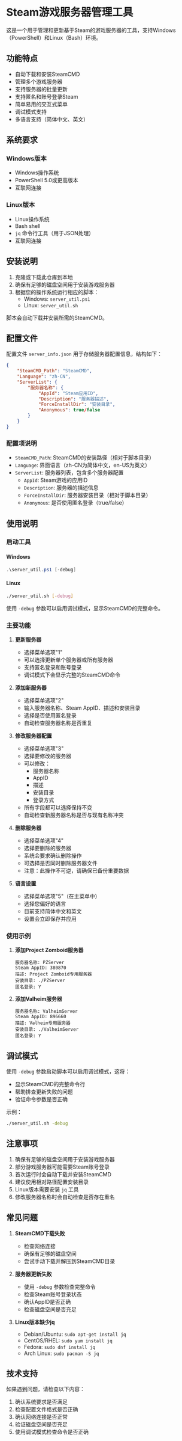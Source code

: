 # Steam游戏服务器管理工具

这是一个用于管理和更新基于Steam的游戏服务器的工具，支持Windows（PowerShell）和Linux（Bash）环境。

## 功能特点

* 自动下载和安装SteamCMD
* 管理多个游戏服务器
* 支持服务器的批量更新
* 支持匿名和账号登录Steam
* 简单易用的交互式菜单
* 调试模式支持
* 多语言支持（简体中文、英文）

## 系统要求

### Windows版本

* Windows操作系统
* PowerShell 5.0或更高版本
* 互联网连接

### Linux版本

* Linux操作系统
* Bash shell
* `jq` 命令行工具（用于JSON处理）
* 互联网连接

## 安装说明

1. 克隆或下载此仓库到本地
2. 确保有足够的磁盘空间用于安装游戏服务器
3. 根据您的操作系统运行相应的脚本：
    * Windows: `server_util.ps1`
    * Linux: `server_util.sh`

脚本会自动下载并安装所需的SteamCMD。

## 配置文件

配置文件 `server_info.json` 用于存储服务器配置信息，结构如下：

```json
{
    "SteamCMD_Path": "SteamCMD",
    "Language": "zh-CN",
    "ServerList": {
        "服务器名称": {
            "AppId": "Steam应用ID",
            "Description": "服务器描述",
            "ForceInstallDir": "安装目录",
            "Anonymous": true/false
        }
    }
}
```

### 配置项说明

* `SteamCMD_Path`: SteamCMD的安装路径（相对于脚本目录）
* `Language`: 界面语言（zh-CN为简体中文，en-US为英文）
* `ServerList`: 服务器列表，包含多个服务器配置
  * `AppId`: Steam游戏的应用ID
  * `Description`: 服务器的描述信息
  * `ForceInstallDir`: 服务器安装目录（相对于脚本目录）
  * `Anonymous`: 是否使用匿名登录（true/false）

## 使用说明

### 启动工具

#### Windows

```powershell
.\server_util.ps1 [-debug]
```

#### Linux

```bash
./server_util.sh [-debug]
```

使用 `-debug` 参数可以启用调试模式，显示SteamCMD的完整命令。

### 主要功能

1. **更新服务器**
    * 选择菜单选项"1"
    * 可以选择更新单个服务器或所有服务器
    * 支持匿名登录和账号登录
    * 调试模式下会显示完整的SteamCMD命令

2. **添加新服务器**
    * 选择菜单选项"2"
    * 输入服务器名称、Steam AppID、描述和安装目录
    * 选择是否使用匿名登录
    * 自动检查服务器名称是否重复

3. **修改服务器配置**
    * 选择菜单选项"3"
    * 选择要修改的服务器
    * 可以修改：
        * 服务器名称
        * AppID
        * 描述
        * 安装目录
        * 登录方式
    * 所有字段都可以选择保持不变
    * 自动检查新服务器名称是否与现有名称冲突

4. **删除服务器**
    * 选择菜单选项"4"
    * 选择要删除的服务器
    * 系统会要求确认删除操作
    * 可选择是否同时删除服务器文件
    * 注意：此操作不可逆，请确保已备份重要数据

5. **语言设置**
    * 选择菜单选项"5"（在主菜单中）
    * 选择您偏好的语言
    * 目前支持简体中文和英文
    * 设置会立即保存并应用

### 使用示例

1. **添加Project Zomboid服务器**

    ```text
    服务器名称: PZServer
    Steam AppID: 380870
    描述: Project Zomboid专用服务器
    安装目录: ./PZServer
    匿名登录: Y
    ```

2. **添加Valheim服务器**

    ```text
    服务器名称: ValheimServer
    Steam AppID: 896660
    描述: Valheim专用服务器
    安装目录: ./ValheimServer
    匿名登录: Y
    ```

## 调试模式

使用 `-debug` 参数启动脚本可以启用调试模式，这将：

* 显示SteamCMD的完整命令行
* 帮助排查更新失败的问题
* 验证命令参数是否正确

示例：

```bash
./server_util.sh -debug
```

## 注意事项

1. 确保有足够的磁盘空间用于安装游戏服务器
2. 部分游戏服务器可能需要Steam账号登录
3. 首次运行时会自动下载并安装SteamCMD
4. 建议使用相对路径配置安装目录
5. Linux版本需要安装 `jq` 工具
6. 修改服务器名称时会自动检查是否存在重名

## 常见问题

1. **SteamCMD下载失败**
    * 检查网络连接
    * 确保有足够的磁盘空间
    * 尝试手动下载并解压到SteamCMD目录

2. **服务器更新失败**
    * 使用 `-debug` 参数检查完整命令
    * 检查Steam账号登录状态
    * 确认AppID是否正确
    * 检查磁盘空间是否充足

3. **Linux版本缺少jq**
    * Debian/Ubuntu: `sudo apt-get install jq`
    * CentOS/RHEL: `sudo yum install jq`
    * Fedora: `sudo dnf install jq`
    * Arch Linux: `sudo pacman -S jq`

## 技术支持

如果遇到问题，请检查以下内容：

1. 确认系统要求是否满足
2. 检查配置文件格式是否正确
3. 确认网络连接是否正常
4. 验证磁盘空间是否充足
5. 使用调试模式检查命令是否正确

